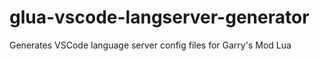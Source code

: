 # glua-vscode-langserver-generator
Generates VSCode language server config files for Garry's Mod Lua 
